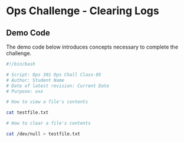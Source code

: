 # Ops Challenge - Clearing Logs

## Demo Code

The demo code below introduces concepts necessary to complete the challenge. 

```bash
#!/bin/bash

# Script: Ops 301 Ops Chall Class-05
# Author: Student Name
# Date of latest revision: Current Date
# Purpose: xxx

# How to view a file's contents

cat testfile.txt

# How to clear a file's contents

cat /dev/null > testfile.txt
```
